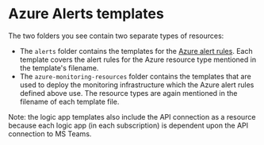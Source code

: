# Azure Alerts templates

The two folders you see contain two separate types of resources:

- The `alerts` folder contains the templates for the [Azure alert rules](https://portal.azure.com/#blade/Microsoft_Azure_Monitoring/AzureMonitoringBrowseBlade/alertsV2). Each template covers the alert rules for the Azure resource type mentioned in the template's filename.
- The `azure-monitoring-resources` folder contains the templates that are used to deploy the monitoring infrastructure which the Azure alert rules defined above use. The resource types are again mentioned in the filename of each template file.

Note: the logic app templates also include the API connection as a resource because each logic app (in each subscription) is dependent upon the API connection to MS Teams.
